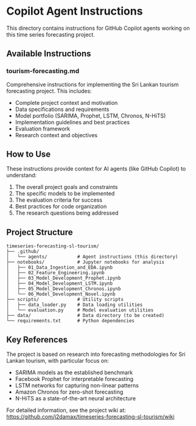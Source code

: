 # Copilot Agent Instructions

This directory contains instructions for GitHub Copilot agents working on this time series forecasting project.

## Available Instructions

### tourism-forecasting.md
Comprehensive instructions for implementing the Sri Lankan tourism forecasting project. This includes:
- Complete project context and motivation
- Data specifications and requirements
- Model portfolio (SARIMA, Prophet, LSTM, Chronos, N-HiTS)
- Implementation guidelines and best practices
- Evaluation framework
- Research context and objectives

## How to Use

These instructions provide context for AI agents (like GitHub Copilot) to understand:
1. The overall project goals and constraints
2. The specific models to be implemented
3. The evaluation criteria for success
4. Best practices for code organization
5. The research questions being addressed

## Project Structure

```
timeseries-forecasting-sl-tourism/
├── .github/
│   └── agents/           # Agent instructions (this directory)
├── notebooks/            # Jupyter notebooks for analysis
│   ├── 01_Data_Ingestion_and_EDA.ipynb
│   ├── 02_Feature_Engineering.ipynb
│   ├── 03_Model_Development_Prophet.ipynb
│   ├── 04_Model_Development_LSTM.ipynb
│   ├── 05_Model_Development_Chronos.ipynb
│   └── 06_Model_Development_Novel.ipynb
├── scripts/              # Utility scripts
│   ├── data_loader.py    # Data loading utilities
│   └── evaluation.py     # Model evaluation utilities
├── data/                 # Data directory (to be created)
└── requirements.txt      # Python dependencies
```

## Key References

The project is based on research into forecasting methodologies for Sri Lankan tourism, with particular focus on:
- SARIMA models as the established benchmark
- Facebook Prophet for interpretable forecasting
- LSTM networks for capturing non-linear patterns
- Amazon Chronos for zero-shot forecasting
- N-HiTS as a state-of-the-art neural architecture

For detailed information, see the project wiki at:
https://github.com/j2damax/timeseries-forecasting-sl-tourism/wiki
